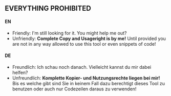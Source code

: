## EVERYTHING PROHIBITED

#### EN
 - Friendly: I'm still looking for it. You might help me out?
 - Unfriendly: **Complete Copy and Usageright is by me!** Until provided you are not in any way allowed to use this tool or even snippets of code!

#### DE
 - Freundlich: Ich schau noch danach. Vielleicht kannst du mir dabei helfen?
 - Unfreundlich: **Komplette Kopier- und Nutzungsrechte liegen bei mir!** Bis es welche gibt sind Sie in keinem Fall dazu berechtigt dieses Tool zu benutzen oder auch nur Codezeilen daraus zu verwenden!
